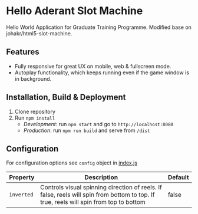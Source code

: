 # Hello Aderant Slot Machine
Hello World Application for Graduate Training Programme. Modified base on johakr/html5-slot-machine.

## Features
* Fully responsive for great UX on mobile, web & fullscreen mode.
* Autoplay functionality, which keeps running even if the game window is in background.

## Installation, Build & Deployment
1) Clone repository
2) Run `npm install`
    - *Development*: run `npm start` and go to `http://localhost:8080`
    - *Production*: run `npm run build` and serve from `/dist`
    
## Configuration
For configuration options see `config` object in [index.js](https://github.com/johakr/html5-slot-machine/blob/master/src/js/index.js)

| Property | Description | Default |
| ------------- | ------------- | ------------- |
| `inverted`  | Controls visual spinning direction of reels. If false, reels will spin from bottom to top. If true, reels will spin from top to bottom | false |

